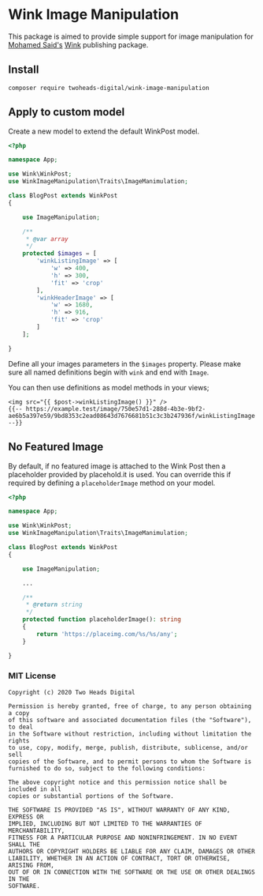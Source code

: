 # Wink Image Manipulation

This package is aimed to provide simple support for image manipulation for [Mohamed Said's](https://twitter.com/themsaid) [Wink](https://github.com/writingink/) publishing package.

## Install
```
composer require twoheads-digital/wink-image-manipulation
```

## Apply to custom model

Create a new model to extend the default WinkPost model.


```php
<?php

namespace App;

use Wink\WinkPost;
use WinkImageManipulation\Traits\ImageManimulation;

class BlogPost extends WinkPost
{

    use ImageManipulation;

    /**
     * @var array
     */
    protected $images = [
        'winkListingImage' => [
            'w' => 400,
            'h' => 300,
            'fit' => 'crop'
        ],
        'winkHeaderImage' => [
            'w' => 1680,
            'h' => 916,
            'fit' => 'crop'
        ]
    ];

}
```

Define all your images parameters in the `$images` property. Please make sure all named definitions begin with `wink` and end with `Image`.

You can then use definitions as model methods in your views;

```blade
<img src="{{ $post->winkListingImage() }}" />
{{-- https://example.test/image/750e57d1-288d-4b3e-9bf2-ae6b5a397e59/9bd8353c2ead08643d7676681b51c3c3b247936f/winkListingImage --}}
```

## No Featured Image

By default, if no featured image is attached to the Wink Post then a placeholder provided by placehold.it is used. You can override this if required by defining a `placeholderImage` method on your model.

```php
<?php

namespace App;

use Wink\WinkPost;
use WinkImageManipulation\Traits\ImageManimulation;

class BlogPost extends WinkPost
{

    use ImageManipulation;

    ...

    /**
     * @return string
     */
    protected function placeholderImage(): string
    {
        return 'https://placeimg.com/%s/%s/any';
    }

}
```

### MIT License
    
    Copyright (c) 2020 Two Heads Digital
    
    Permission is hereby granted, free of charge, to any person obtaining a copy
    of this software and associated documentation files (the "Software"), to deal
    in the Software without restriction, including without limitation the rights
    to use, copy, modify, merge, publish, distribute, sublicense, and/or sell
    copies of the Software, and to permit persons to whom the Software is
    furnished to do so, subject to the following conditions:
    
    The above copyright notice and this permission notice shall be included in all
    copies or substantial portions of the Software.
    
    THE SOFTWARE IS PROVIDED "AS IS", WITHOUT WARRANTY OF ANY KIND, EXPRESS OR
    IMPLIED, INCLUDING BUT NOT LIMITED TO THE WARRANTIES OF MERCHANTABILITY,
    FITNESS FOR A PARTICULAR PURPOSE AND NONINFRINGEMENT. IN NO EVENT SHALL THE
    AUTHORS OR COPYRIGHT HOLDERS BE LIABLE FOR ANY CLAIM, DAMAGES OR OTHER
    LIABILITY, WHETHER IN AN ACTION OF CONTRACT, TORT OR OTHERWISE, ARISING FROM,
    OUT OF OR IN CONNECTION WITH THE SOFTWARE OR THE USE OR OTHER DEALINGS IN THE
    SOFTWARE.

